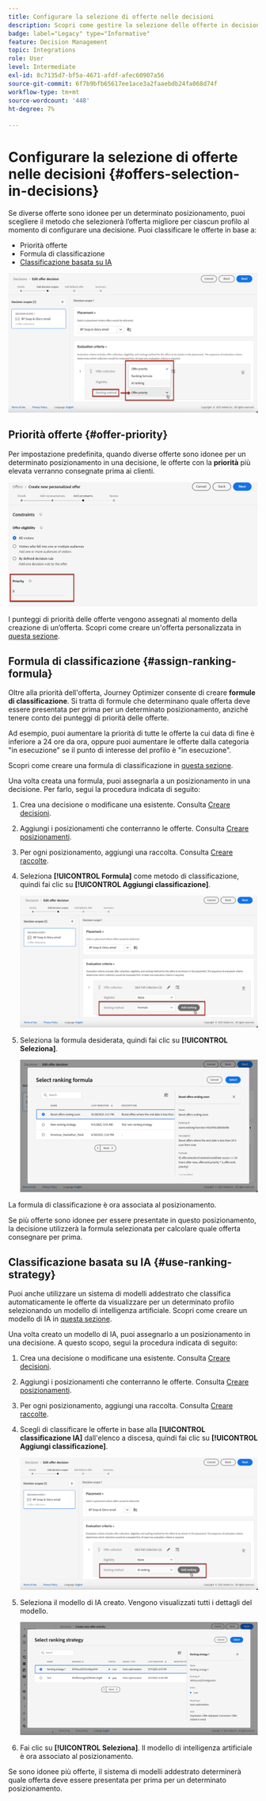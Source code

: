 ```yaml
---
title: Configurare la selezione di offerte nelle decisioni
description: Scopri come gestire la selezione delle offerte in decisioni
badge: label="Legacy" type="Informative"
feature: Decision Management
topic: Integrations
role: User
level: Intermediate
exl-id: 8c7135d7-bf5a-4671-afdf-afec60907a56
source-git-commit: 6f7b9bfb65617ee1ace3a2faaebdb24fa068d74f
workflow-type: tm+mt
source-wordcount: '448'
ht-degree: 7%

---
```


# Configurare la selezione di offerte nelle decisioni {#offers-selection-in-decisions}

Se diverse offerte sono idonee per un determinato posizionamento, puoi scegliere il metodo che selezionerà l’offerta migliore per ciascun profilo al momento di configurare una decisione. Puoi classificare le offerte in base a:

* Priorità offerte
* Formula di classificazione
* [Classificazione basata su IA](#use-ranking-strategy)

![](../assets/offer-rank-by.png)

## Priorità offerte {#offer-priority}

Per impostazione predefinita, quando diverse offerte sono idonee per un determinato posizionamento in una decisione, le offerte con la **priorità** più elevata verranno consegnate prima ai clienti.

![](../assets/offer-priority.png)

I punteggi di priorità delle offerte vengono assegnati al momento della creazione di un’offerta. Scopri come creare un&#39;offerta personalizzata in [questa sezione](../offer-library/creating-personalized-offers.md).

## Formula di classificazione {#assign-ranking-formula}

Oltre alla priorità dell&#39;offerta, Journey Optimizer consente di creare **formule di classificazione**. Si tratta di formule che determinano quale offerta deve essere presentata per prima per un determinato posizionamento, anziché tenere conto dei punteggi di priorità delle offerte.

Ad esempio, puoi aumentare la priorità di tutte le offerte la cui data di fine è inferiore a 24 ore da ora, oppure puoi aumentare le offerte dalla categoria &quot;in esecuzione&quot; se il punto di interesse del profilo è &quot;in esecuzione&quot;.

Scopri come creare una formula di classificazione in [questa sezione](../ranking/create-ranking-formulas.md).

Una volta creata una formula, puoi assegnarla a un posizionamento in una decisione. Per farlo, segui la procedura indicata di seguito:

1. Crea una decisione o modificane una esistente. Consulta [Creare decisioni](../offer-activities/create-offer-activities.md).

1. Aggiungi i posizionamenti che conterranno le offerte. Consulta [Creare posizionamenti](../offer-library/creating-placements.md).

1. Per ogni posizionamento, aggiungi una raccolta. Consulta [Creare raccolte](../offer-library/creating-collections.md).

1. Seleziona **[!UICONTROL Formula]** come metodo di classificazione, quindi fai clic su **[!UICONTROL Aggiungi classificazione]**.

   ![](../assets/offer-activity-ranking.png)

1. Seleziona la formula desiderata, quindi fai clic su **[!UICONTROL Seleziona]**.

   ![](../assets/ranking-selection.png)

La formula di classificazione è ora associata al posizionamento.

Se più offerte sono idonee per essere presentate in questo posizionamento, la decisione utilizzerà la formula selezionata per calcolare quale offerta consegnare per prima.

## Classificazione basata su IA {#use-ranking-strategy}

<!--If you are an [Adobe Experience Platform](https://experienceleague.adobe.com/docs/experience-platform/landing/home.html?lang=it){target="_blank"} user leveraging the **Offer Decisioning** application service,-->

Puoi anche utilizzare un sistema di modelli addestrato che classifica automaticamente le offerte da visualizzare per un determinato profilo selezionando un modello di intelligenza artificiale. Scopri come creare un modello di IA in [questa sezione](../ranking/create-ranking-strategies.md).

Una volta creato un modello di IA, puoi assegnarlo a un posizionamento in una decisione. A questo scopo, segui la procedura indicata di seguito:

1. Crea una decisione o modificane una esistente. Consulta [Creare decisioni](../offer-activities/create-offer-activities.md).

1. Aggiungi i posizionamenti che conterranno le offerte. Consulta [Creare posizionamenti](../offer-library/creating-placements.md).

1. Per ogni posizionamento, aggiungi una raccolta. Consulta [Creare raccolte](../offer-library/creating-collections.md).

1. Scegli di classificare le offerte in base alla **[!UICONTROL classificazione IA]** dall&#39;elenco a discesa, quindi fai clic su **[!UICONTROL Aggiungi classificazione]**.

   ![](../assets/ranking-selection-ai-ranking.png)

1. Seleziona il modello di IA creato. Vengono visualizzati tutti i dettagli del modello.

   ![](../assets/ranking-selection-ai-ranking-selected.png)

1. Fai clic su **[!UICONTROL Seleziona]**. Il modello di intelligenza artificiale è ora associato al posizionamento.

Se sono idonee più offerte, il sistema di modelli addestrato determinerà quale offerta deve essere presentata per prima per un determinato posizionamento.

